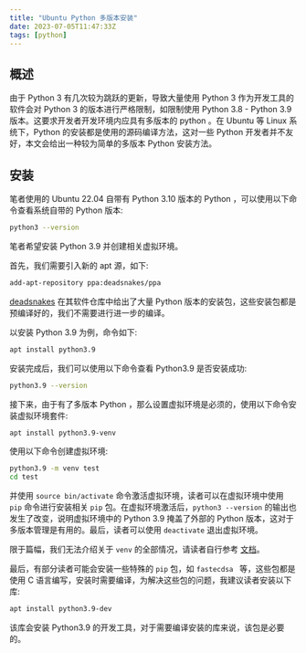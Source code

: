 ```yaml
---
title: "Ubuntu Python 多版本安装"
date: 2023-07-05T11:47:33Z
tags: [python]
---
```



## 概述

由于 Python 3 有几次较为跳跃的更新，导致大量使用 Python 3 作为开发工具的软件会对 Python 3 的版本进行严格限制，如限制使用 Python 3.8 - Python 3.9 版本。这要求开发者开发环境内应具有多版本的 python 。在 Ubuntu 等 Linux 系统下，Python 的安装都是使用的源码编译方法，这对一些 Python 开发者并不友好，本文会给出一种较为简单的多版本 Python 安装方法。

## 安装

笔者使用的 Ubuntu 22.04 自带有 Python 3.10 版本的 Python ，可以使用以下命令查看系统自带的 Python 版本:

```bash
python3 --version
```

笔者希望安装 Python 3.9 并创建相关虚拟环境。

首先，我们需要引入新的 apt 源，如下:

```bash
add-apt-repository ppa:deadsnakes/ppa
```

[deadsnakes](https://launchpad.net/~deadsnakes/+archive/ubuntu/ppa) 在其软件仓库中给出了大量 Python 版本的安装包，这些安装包都是预编译好的，我们不需要进行进一步的编译。

以安装 Python 3.9 为例，命令如下:

```bash
apt install python3.9
```

安装完成后，我们可以使用以下命令查看 Python3.9 是否安装成功:

```bash
python3.9 --version
```

接下来，由于有了多版本 Python ，那么设置虚拟环境是必须的，使用以下命令安装虚拟环境套件:

```bash
apt install python3.9-venv
```

使用以下命令创建虚拟环境:

```bash
python3.9 -m venv test
cd test
```

并使用 `source bin/activate` 命令激活虚拟环境，读者可以在虚拟环境中使用 `pip` 命令进行安装相关 `pip` 包。在虚拟环境激活后，`python3 --version` 的输出也发生了改变，说明虚拟环境中的 Python 3.9 掩盖了外部的 Python 版本，这对于多版本管理是有用的。最后，读者可以使用 `deactivate` 退出虚拟环境。

限于篇幅，我们无法介绍关于 `venv` 的全部情况，请读者自行参考 [文档](https://docs.python.org/3.12/tutorial/venv.html)。

最后，有部分读者可能会安装一些特殊的 `pip` 包，如 `fastecdsa ` 等，这些包都是使用 C 语言编写，安装时需要编译，为解决这些包的问题，我建议读者安装以下库:

```bash
apt install python3.9-dev
```

该库会安装 Python3.9 的开发工具，对于需要编译安装的库来说，该包是必要的。
